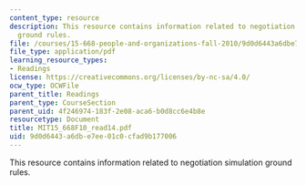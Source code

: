 ```yaml
---
content_type: resource
description: This resource contains information related to negotiation simulation
  ground rules.
file: /courses/15-668-people-and-organizations-fall-2010/9d0d6443a6dbe7ee01c0cfad9b177006_MIT15_668F10_read14.pdf
file_type: application/pdf
learning_resource_types:
- Readings
license: https://creativecommons.org/licenses/by-nc-sa/4.0/
ocw_type: OCWFile
parent_title: Readings
parent_type: CourseSection
parent_uid: 4f246974-183f-2e08-aca6-b0d8cc6e4b8e
resourcetype: Document
title: MIT15_668F10_read14.pdf
uid: 9d0d6443-a6db-e7ee-01c0-cfad9b177006
---
```

This resource contains information related to negotiation simulation ground rules.